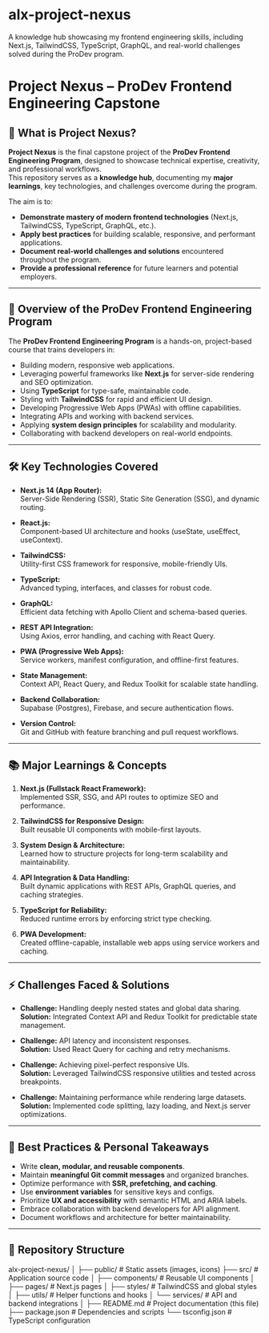 # alx-project-nexus
A knowledge hub showcasing my frontend engineering skills, including Next.js, TailwindCSS, TypeScript, GraphQL, and real-world challenges solved during the ProDev program.


# Project Nexus – ProDev Frontend Engineering Capstone

## 📖 What is Project Nexus?
**Project Nexus** is the final capstone project of the **ProDev Frontend Engineering Program**, designed to showcase technical expertise, creativity, and professional workflows.  
This repository serves as a **knowledge hub**, documenting my **major learnings**, key technologies, and challenges overcome during the program.

The aim is to:
- **Demonstrate mastery of modern frontend technologies** (Next.js, TailwindCSS, TypeScript, GraphQL, etc.).
- **Apply best practices** for building scalable, responsive, and performant applications.
- **Document real-world challenges and solutions** encountered throughout the program.
- **Provide a professional reference** for future learners and potential employers.

---

## 🚀 Overview of the ProDev Frontend Engineering Program
The **ProDev Frontend Engineering Program** is a hands-on, project-based course that trains developers in:
- Building modern, responsive web applications.
- Leveraging powerful frameworks like **Next.js** for server-side rendering and SEO optimization.
- Using **TypeScript** for type-safe, maintainable code.
- Styling with **TailwindCSS** for rapid and efficient UI design.
- Developing Progressive Web Apps (PWAs) with offline capabilities.
- Integrating APIs and working with backend services.
- Applying **system design principles** for scalability and modularity.
- Collaborating with backend developers on real-world endpoints.

---

## 🛠 Key Technologies Covered
- **Next.js 14 (App Router):**  
  Server-Side Rendering (SSR), Static Site Generation (SSG), and dynamic routing.
  
- **React.js:**  
  Component-based UI architecture and hooks (useState, useEffect, useContext).
  
- **TailwindCSS:**  
  Utility-first CSS framework for responsive, mobile-friendly UIs.
  
- **TypeScript:**  
  Advanced typing, interfaces, and classes for robust code.

- **GraphQL:**  
  Efficient data fetching with Apollo Client and schema-based queries.

- **REST API Integration:**  
  Using Axios, error handling, and caching with React Query.

- **PWA (Progressive Web Apps):**  
  Service workers, manifest configuration, and offline-first features.

- **State Management:**  
  Context API, React Query, and Redux Toolkit for scalable state handling.

- **Backend Collaboration:**  
  Supabase (Postgres), Firebase, and secure authentication flows.

- **Version Control:**  
  Git and GitHub with feature branching and pull request workflows.

---

## 📚 Major Learnings & Concepts
1. **Next.js (Fullstack React Framework):**  
   Implemented SSR, SSG, and API routes to optimize SEO and performance.

2. **TailwindCSS for Responsive Design:**  
   Built reusable UI components with mobile-first layouts.

3. **System Design & Architecture:**  
   Learned how to structure projects for long-term scalability and maintainability.

4. **API Integration & Data Handling:**  
   Built dynamic applications with REST APIs, GraphQL queries, and caching strategies.

5. **TypeScript for Reliability:**  
   Reduced runtime errors by enforcing strict type checking.

6. **PWA Development:**  
   Created offline-capable, installable web apps using service workers and caching.

---

## ⚡ Challenges Faced & Solutions
- **Challenge:** Handling deeply nested states and global data sharing.  
  **Solution:** Integrated Context API and Redux Toolkit for predictable state management.

- **Challenge:** API latency and inconsistent responses.  
  **Solution:** Used React Query for caching and retry mechanisms.

- **Challenge:** Achieving pixel-perfect responsive UIs.  
  **Solution:** Leveraged TailwindCSS responsive utilities and tested across breakpoints.

- **Challenge:** Maintaining performance while rendering large datasets.  
  **Solution:** Implemented code splitting, lazy loading, and Next.js server optimizations.

---

## 🌟 Best Practices & Personal Takeaways
- Write **clean, modular, and reusable components**.
- Maintain **meaningful Git commit messages** and organized branches.
- Optimize performance with **SSR, prefetching, and caching**.
- Use **environment variables** for sensitive keys and configs.
- Prioritize **UX and accessibility** with semantic HTML and ARIA labels.
- Embrace collaboration with backend developers for API alignment.
- Document workflows and architecture for better maintainability.

---

## 📂 Repository Structure
alx-project-nexus/
│
├── public/ # Static assets (images, icons)
├── src/ # Application source code
│ ├── components/ # Reusable UI components
│ ├── pages/ # Next.js pages
│ ├── styles/ # TailwindCSS and global styles
│ ├── utils/ # Helper functions and hooks
│ └── services/ # API and backend integrations
│
├── README.md # Project documentation (this file)
├── package.json # Dependencies and scripts
└── tsconfig.json # TypeScript configuration


